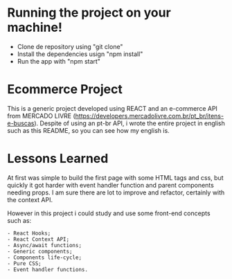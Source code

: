 # Running the project on your machine!
  - Clone de repository using "git clone"
  - Install the dependencies usign "npm install"
  - Run the app with "npm start"
  
# Ecommerce Project
  This is a generic project developed using REACT and an e-commerce API from MERCADO LIVRE (https://developers.mercadolivre.com.br/pt_br/itens-e-buscas).
  Despite of using an pt-br API, i wrote the entire project in english such as this README, so you can see how my english is.
  
# Lessons Learned

  At first was simple to build the first page with some HTML tags and css, but quickly it got harder with event handler function
  and parent components needing props. I am sure there are lot to improve and refactor, certainly with the context API.
  
  However in this project i could study and use some front-end concepts such as:
  
    - React Hooks;
    - React Context API;
    - Async/await functions;
    - Generic components;
    - Components life-cycle;
    - Pure CSS;
    - Event handler functions.
